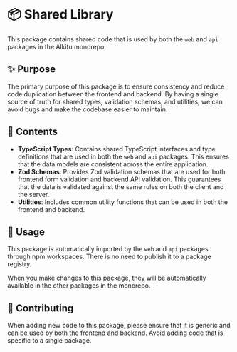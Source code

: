 # 📦 Shared Library

This package contains shared code that is used by both the `web` and `api` packages in the Alkitu monorepo.

## ✨ Purpose

The primary purpose of this package is to ensure consistency and reduce code duplication between the frontend and backend. By having a single source of truth for shared types, validation schemas, and utilities, we can avoid bugs and make the codebase easier to maintain.

## 📁 Contents

- **TypeScript Types**: Contains shared TypeScript interfaces and type definitions that are used in both the `web` and `api` packages. This ensures that the data models are consistent across the entire application.
- **Zod Schemas**: Provides Zod validation schemas that are used for both frontend form validation and backend API validation. This guarantees that the data is validated against the same rules on both the client and the server.
- **Utilities**: Includes common utility functions that can be used in both the frontend and backend.

## 🚀 Usage

This package is automatically imported by the `web` and `api` packages through npm workspaces. There is no need to publish it to a package registry.

When you make changes to this package, they will be automatically available in the other packages in the monorepo.

## 🤝 Contributing

When adding new code to this package, please ensure that it is generic and can be used by both the frontend and backend. Avoid adding code that is specific to a single package.
